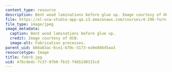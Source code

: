 ```yaml
---
content_type: resource
description: Bent wood laminations before glue up. Image courtesy of OCW.
file: https://ol-ocw-studio-app-qa.s3.amazonaws.com/courses/4-296-furniture-making-spring-2005/47bcdedc7c3797b0fb15f4b52d0315cd_fabr8.jpg
file_type: image/jpeg
image_metadata:
  caption: Bent wood laminations before glue up.
  credit: Image courtesy of OCW.
  image-alt: Fabrication processes.
parent_uid: b04a83ac-6ce1-b70c-5173-ea9e886d5aa3
resourcetype: Image
title: fabr8.jpg
uid: 47bcdedc-7c37-97b0-fb15-f4b52d0315cd
---
```

